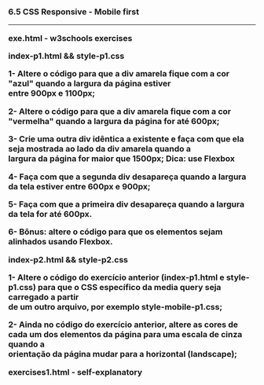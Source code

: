 <h3>6.5 CSS Responsive - Mobile first</strong>

---

<strong>exe.html</strong> - w3schools exercises<br>

<strong>index-p1.html && style-p1.css</strong>

1- Altere o código para que a div amarela fique com a cor "azul" quando a largura da página estiver<br>
entre 900px e 1100px;

2- Altere o código para que a div amarela fique com a cor "vermelha" quando a largura da página for até 600px;

3- Crie uma outra div idêntica a existente e faça com que ela seja mostrada ao lado da div amarela quando a<br>
largura da página for maior que 1500px; Dica: use Flexbox

4- Faça com que a segunda div desapareça quando a largura da tela estiver entre 600px e 900px;

5- Faça com que a primeira div desapareça quando a largura da tela for até 600px.

6- Bônus: altere o código para que os elementos sejam alinhados usando Flexbox.

<strong>index-p2.html && style-p2.css</strong>

1- Altere o código do exercício anterior (index-p1.html e style-p1.css) para que o CSS específico da media query seja carregado a partir<br>
de um outro arquivo, por exemplo style-mobile-p1.css;

2- Ainda no código do exercício anterior, altere as cores de cada um dos elementos da página para uma escala de cinza quando a<br>
orientação da página mudar para a horizontal (landscape);

<strong>exercises1.html</strong> - self-explanatory